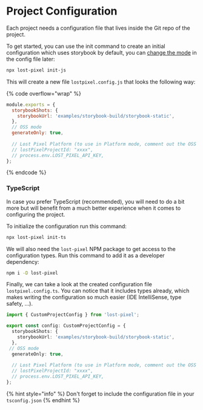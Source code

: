 # Project Configuration

Each project needs a configuration file that lives inside the Git repo of the project.

To get started, you can use the init command to create an initial configuration which uses storybook by default, you can [change the mode](modes.md) in the config file later:

```bash
npx lost-pixel init-js
```

This will create a new file `lostpixel.config.js` that looks the following way:

{% code overflow="wrap" %}
```javascript
module.exports = {
  storybookShots: {
    storybookUrl: 'examples/storybook-build/storybook-static',
  },
  // OSS mode 
  generateOnly: true,
  
  // Lost Pixel Platform (to use in Platform mode, comment out the OSS mode and uncomment this part )
  // lostPixelProjectId: "xxxx",
  // process.env.LOST_PIXEL_API_KEY,
};
```
{% endcode %}

### TypeScript

In case you prefer TypeScript (recommended), you will need to do a bit more but will benefit from a much better experience when it comes to configuring the project.

To initialize the configuration run this command:

```bash
npx lost-pixel init-ts
```

We will also need the `lost-pixel` NPM package to get access to the configuration types. Run this command to add it as a developer dependency:

```bash
npm i -D lost-pixel
```

Finally, we can take a look at the created configuration file `lostpixel.config.ts`. You can notice that it includes types already, which makes writing the configuration so much easier (IDE IntelliSense, type safety, ...).

```typescript
import { CustomProjectConfig } from 'lost-pixel';

export const config: CustomProjectConfig = {
  storybookShots: {
    storybookUrl: 'examples/storybook-build/storybook-static',
  },
 // OSS mode 
  generateOnly: true,
  
  // Lost Pixel Platform (to use in Platform mode, comment out the OSS mode and uncomment this part )
  // lostPixelProjectId: "xxxx",
  // process.env.LOST_PIXEL_API_KEY,
};
```

{% hint style="info" %}
Don't forget to include the configuration file in your `tsconfig.json`
{% endhint %}
